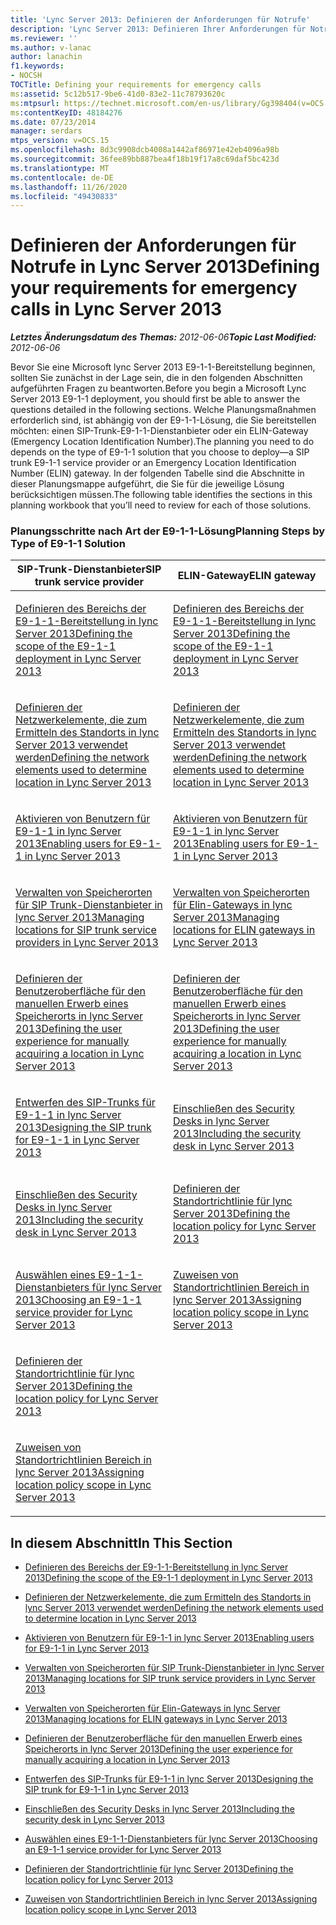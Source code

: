 ```yaml
---
title: 'Lync Server 2013: Definieren der Anforderungen für Notrufe'
description: 'Lync Server 2013: Definieren Ihrer Anforderungen für Notrufe.'
ms.reviewer: ''
ms.author: v-lanac
author: lanachin
f1.keywords:
- NOCSH
TOCTitle: Defining your requirements for emergency calls
ms:assetid: 5c12b517-9be6-41d0-83e2-11c78793620c
ms:mtpsurl: https://technet.microsoft.com/en-us/library/Gg398404(v=OCS.15)
ms:contentKeyID: 48184276
ms.date: 07/23/2014
manager: serdars
mtps_version: v=OCS.15
ms.openlocfilehash: 8d3c9908dcb4008a1442af86971e42eb4096a98b
ms.sourcegitcommit: 36fee89bb887bea4f18b19f17a8c69daf5bc423d
ms.translationtype: MT
ms.contentlocale: de-DE
ms.lasthandoff: 11/26/2020
ms.locfileid: "49430833"
---
```

# <a name="defining-your-requirements-for-emergency-calls-in-lync-server-2013"></a><span data-ttu-id="4492c-103">Definieren der Anforderungen für Notrufe in Lync Server 2013</span><span class="sxs-lookup"><span data-stu-id="4492c-103">Defining your requirements for emergency calls in Lync Server 2013</span></span>

<div data-xmlns="http://www.w3.org/1999/xhtml">

<div class="topic" data-xmlns="http://www.w3.org/1999/xhtml" data-msxsl="urn:schemas-microsoft-com:xslt" data-cs="https://msdn.microsoft.com/">

<div data-asp="https://msdn2.microsoft.com/asp">



</div>

<div id="mainSection">

<div id="mainBody"><span data-ttu-id="4492c-104">

<span> </span></span><span class="sxs-lookup"><span data-stu-id="4492c-104">

<span> </span></span></span>

<span data-ttu-id="4492c-105">_**Letztes Änderungsdatum des Themas:** 2012-06-06_</span><span class="sxs-lookup"><span data-stu-id="4492c-105">_**Topic Last Modified:** 2012-06-06_</span></span>

<span data-ttu-id="4492c-106">Bevor Sie eine Microsoft lync Server 2013 E9-1-1-Bereitstellung beginnen, sollten Sie zunächst in der Lage sein, die in den folgenden Abschnitten aufgeführten Fragen zu beantworten.</span><span class="sxs-lookup"><span data-stu-id="4492c-106">Before you begin a Microsoft Lync Server 2013 E9-1-1 deployment, you should first be able to answer the questions detailed in the following sections.</span></span> <span data-ttu-id="4492c-107">Welche Planungsmaßnahmen erforderlich sind, ist abhängig von der E9-1-1-Lösung, die Sie bereitstellen möchten: einen SIP-Trunk-E9-1-1-Dienstanbieter oder ein ELIN-Gateway (Emergency Location Identification Number).</span><span class="sxs-lookup"><span data-stu-id="4492c-107">The planning you need to do depends on the type of E9-1-1 solution that you choose to deploy—a SIP trunk E9-1-1 service provider or an Emergency Location Identification Number (ELIN) gateway.</span></span> <span data-ttu-id="4492c-108">In der folgenden Tabelle sind die Abschnitte in dieser Planungsmappe aufgeführt, die Sie für die jeweilige Lösung berücksichtigen müssen.</span><span class="sxs-lookup"><span data-stu-id="4492c-108">The following table identifies the sections in this planning workbook that you’ll need to review for each of those solutions.</span></span>

### <a name="planning-steps-by-type-of-e9-1-1-solution"></a><span data-ttu-id="4492c-109">Planungsschritte nach Art der E9-1-1-Lösung</span><span class="sxs-lookup"><span data-stu-id="4492c-109">Planning Steps by Type of E9-1-1 Solution</span></span>

<table>
<colgroup>
<col style="width: 50%" />
<col style="width: 50%" />
</colgroup>
<thead>
<tr class="header">
<th><span data-ttu-id="4492c-110">SIP-Trunk-Dienstanbieter</span><span class="sxs-lookup"><span data-stu-id="4492c-110">SIP trunk service provider</span></span></th>
<th><span data-ttu-id="4492c-111">ELIN-Gateway</span><span class="sxs-lookup"><span data-stu-id="4492c-111">ELIN gateway</span></span></th>
</tr>
</thead>
<tbody>
<tr class="odd">
<td><p><span data-ttu-id="4492c-112"><a href="lync-server-2013-defining-the-scope-of-the-e9-1-1-deployment.md">Definieren des Bereichs der E9-1-1-Bereitstellung in lync Server 2013</a></span><span class="sxs-lookup"><span data-stu-id="4492c-112"><a href="lync-server-2013-defining-the-scope-of-the-e9-1-1-deployment.md">Defining the scope of the E9-1-1 deployment in Lync Server 2013</a></span></span></p></td>
<td><p><span data-ttu-id="4492c-113"><a href="lync-server-2013-defining-the-scope-of-the-e9-1-1-deployment.md">Definieren des Bereichs der E9-1-1-Bereitstellung in lync Server 2013</a></span><span class="sxs-lookup"><span data-stu-id="4492c-113"><a href="lync-server-2013-defining-the-scope-of-the-e9-1-1-deployment.md">Defining the scope of the E9-1-1 deployment in Lync Server 2013</a></span></span></p></td>
</tr>
<tr class="even">
<td><p><span data-ttu-id="4492c-114"><a href="lync-server-2013-defining-the-network-elements-used-to-determine-location.md">Definieren der Netzwerkelemente, die zum Ermitteln des Standorts in lync Server 2013 verwendet werden</a></span><span class="sxs-lookup"><span data-stu-id="4492c-114"><a href="lync-server-2013-defining-the-network-elements-used-to-determine-location.md">Defining the network elements used to determine location in Lync Server 2013</a></span></span></p></td>
<td><p><span data-ttu-id="4492c-115"><a href="lync-server-2013-defining-the-network-elements-used-to-determine-location.md">Definieren der Netzwerkelemente, die zum Ermitteln des Standorts in lync Server 2013 verwendet werden</a></span><span class="sxs-lookup"><span data-stu-id="4492c-115"><a href="lync-server-2013-defining-the-network-elements-used-to-determine-location.md">Defining the network elements used to determine location in Lync Server 2013</a></span></span></p></td>
</tr>
<tr class="odd">
<td><p><span data-ttu-id="4492c-116"><a href="lync-server-2013-enabling-users-for-e9-1-1.md">Aktivieren von Benutzern für E9-1-1 in lync Server 2013</a></span><span class="sxs-lookup"><span data-stu-id="4492c-116"><a href="lync-server-2013-enabling-users-for-e9-1-1.md">Enabling users for E9-1-1 in Lync Server 2013</a></span></span></p></td>
<td><p><span data-ttu-id="4492c-117"><a href="lync-server-2013-enabling-users-for-e9-1-1.md">Aktivieren von Benutzern für E9-1-1 in lync Server 2013</a></span><span class="sxs-lookup"><span data-stu-id="4492c-117"><a href="lync-server-2013-enabling-users-for-e9-1-1.md">Enabling users for E9-1-1 in Lync Server 2013</a></span></span></p></td>
</tr>
<tr class="even">
<td><p><span data-ttu-id="4492c-118"><a href="lync-server-2013-managing-locations-for-sip-trunk-service-providers.md">Verwalten von Speicherorten für SIP Trunk-Dienstanbieter in lync Server 2013</a></span><span class="sxs-lookup"><span data-stu-id="4492c-118"><a href="lync-server-2013-managing-locations-for-sip-trunk-service-providers.md">Managing locations for SIP trunk service providers in Lync Server 2013</a></span></span></p></td>
<td><p><span data-ttu-id="4492c-119"><a href="lync-server-2013-managing-locations-for-elin-gateways.md">Verwalten von Speicherorten für Elin-Gateways in lync Server 2013</a></span><span class="sxs-lookup"><span data-stu-id="4492c-119"><a href="lync-server-2013-managing-locations-for-elin-gateways.md">Managing locations for ELIN gateways in Lync Server 2013</a></span></span></p></td>
</tr>
<tr class="odd">
<td><p><span data-ttu-id="4492c-120"><a href="lync-server-2013-defining-the-user-experience-for-manually-acquiring-a-location.md">Definieren der Benutzeroberfläche für den manuellen Erwerb eines Speicherorts in lync Server 2013</a></span><span class="sxs-lookup"><span data-stu-id="4492c-120"><a href="lync-server-2013-defining-the-user-experience-for-manually-acquiring-a-location.md">Defining the user experience for manually acquiring a location in Lync Server 2013</a></span></span></p></td>
<td><p><span data-ttu-id="4492c-121"><a href="lync-server-2013-defining-the-user-experience-for-manually-acquiring-a-location.md">Definieren der Benutzeroberfläche für den manuellen Erwerb eines Speicherorts in lync Server 2013</a></span><span class="sxs-lookup"><span data-stu-id="4492c-121"><a href="lync-server-2013-defining-the-user-experience-for-manually-acquiring-a-location.md">Defining the user experience for manually acquiring a location in Lync Server 2013</a></span></span></p></td>
</tr>
<tr class="even">
<td><p><span data-ttu-id="4492c-122"><a href="lync-server-2013-designing-the-sip-trunk-for-e9-1-1.md">Entwerfen des SIP-Trunks für E9-1-1 in lync Server 2013</a></span><span class="sxs-lookup"><span data-stu-id="4492c-122"><a href="lync-server-2013-designing-the-sip-trunk-for-e9-1-1.md">Designing the SIP trunk for E9-1-1 in Lync Server 2013</a></span></span></p></td>
<td><p><span data-ttu-id="4492c-123"><a href="lync-server-2013-including-the-security-desk.md">Einschließen des Security Desks in lync Server 2013</a></span><span class="sxs-lookup"><span data-stu-id="4492c-123"><a href="lync-server-2013-including-the-security-desk.md">Including the security desk in Lync Server 2013</a></span></span></p></td>
</tr>
<tr class="odd">
<td><p><span data-ttu-id="4492c-124"><a href="lync-server-2013-including-the-security-desk.md">Einschließen des Security Desks in lync Server 2013</a></span><span class="sxs-lookup"><span data-stu-id="4492c-124"><a href="lync-server-2013-including-the-security-desk.md">Including the security desk in Lync Server 2013</a></span></span></p></td>
<td><p><span data-ttu-id="4492c-125"><a href="lync-server-2013-defining-the-location-policy.md">Definieren der Standortrichtlinie für lync Server 2013</a></span><span class="sxs-lookup"><span data-stu-id="4492c-125"><a href="lync-server-2013-defining-the-location-policy.md">Defining the location policy for Lync Server 2013</a></span></span></p></td>
</tr>
<tr class="even">
<td><p><span data-ttu-id="4492c-126"><a href="lync-server-2013-choosing-an-e9-1-1-service-provider.md">Auswählen eines E9-1-1-Dienstanbieters für lync Server 2013</a></span><span class="sxs-lookup"><span data-stu-id="4492c-126"><a href="lync-server-2013-choosing-an-e9-1-1-service-provider.md">Choosing an E9-1-1 service provider for Lync Server 2013</a></span></span></p></td>
<td><p><span data-ttu-id="4492c-127"><a href="lync-server-2013-assigning-location-policy-scope.md">Zuweisen von Standortrichtlinien Bereich in lync Server 2013</a></span><span class="sxs-lookup"><span data-stu-id="4492c-127"><a href="lync-server-2013-assigning-location-policy-scope.md">Assigning location policy scope in Lync Server 2013</a></span></span></p></td>
</tr>
<tr class="odd">
<td><p><span data-ttu-id="4492c-128"><a href="lync-server-2013-defining-the-location-policy.md">Definieren der Standortrichtlinie für lync Server 2013</a></span><span class="sxs-lookup"><span data-stu-id="4492c-128"><a href="lync-server-2013-defining-the-location-policy.md">Defining the location policy for Lync Server 2013</a></span></span></p></td>
<td></td>
</tr>
<tr class="even">
<td><p><span data-ttu-id="4492c-129"><a href="lync-server-2013-assigning-location-policy-scope.md">Zuweisen von Standortrichtlinien Bereich in lync Server 2013</a></span><span class="sxs-lookup"><span data-stu-id="4492c-129"><a href="lync-server-2013-assigning-location-policy-scope.md">Assigning location policy scope in Lync Server 2013</a></span></span></p></td>
<td></td>
</tr>
</tbody>
</table>


<div>

## <a name="in-this-section"></a><span data-ttu-id="4492c-130">In diesem Abschnitt</span><span class="sxs-lookup"><span data-stu-id="4492c-130">In This Section</span></span>

  - [<span data-ttu-id="4492c-131">Definieren des Bereichs der E9-1-1-Bereitstellung in lync Server 2013</span><span class="sxs-lookup"><span data-stu-id="4492c-131">Defining the scope of the E9-1-1 deployment in Lync Server 2013</span></span>](lync-server-2013-defining-the-scope-of-the-e9-1-1-deployment.md)

  - [<span data-ttu-id="4492c-132">Definieren der Netzwerkelemente, die zum Ermitteln des Standorts in lync Server 2013 verwendet werden</span><span class="sxs-lookup"><span data-stu-id="4492c-132">Defining the network elements used to determine location in Lync Server 2013</span></span>](lync-server-2013-defining-the-network-elements-used-to-determine-location.md)

  - [<span data-ttu-id="4492c-133">Aktivieren von Benutzern für E9-1-1 in lync Server 2013</span><span class="sxs-lookup"><span data-stu-id="4492c-133">Enabling users for E9-1-1 in Lync Server 2013</span></span>](lync-server-2013-enabling-users-for-e9-1-1.md)

  - [<span data-ttu-id="4492c-134">Verwalten von Speicherorten für SIP Trunk-Dienstanbieter in lync Server 2013</span><span class="sxs-lookup"><span data-stu-id="4492c-134">Managing locations for SIP trunk service providers in Lync Server 2013</span></span>](lync-server-2013-managing-locations-for-sip-trunk-service-providers.md)

  - [<span data-ttu-id="4492c-135">Verwalten von Speicherorten für Elin-Gateways in lync Server 2013</span><span class="sxs-lookup"><span data-stu-id="4492c-135">Managing locations for ELIN gateways in Lync Server 2013</span></span>](lync-server-2013-managing-locations-for-elin-gateways.md)

  - [<span data-ttu-id="4492c-136">Definieren der Benutzeroberfläche für den manuellen Erwerb eines Speicherorts in lync Server 2013</span><span class="sxs-lookup"><span data-stu-id="4492c-136">Defining the user experience for manually acquiring a location in Lync Server 2013</span></span>](lync-server-2013-defining-the-user-experience-for-manually-acquiring-a-location.md)

  - [<span data-ttu-id="4492c-137">Entwerfen des SIP-Trunks für E9-1-1 in lync Server 2013</span><span class="sxs-lookup"><span data-stu-id="4492c-137">Designing the SIP trunk for E9-1-1 in Lync Server 2013</span></span>](lync-server-2013-designing-the-sip-trunk-for-e9-1-1.md)

  - [<span data-ttu-id="4492c-138">Einschließen des Security Desks in lync Server 2013</span><span class="sxs-lookup"><span data-stu-id="4492c-138">Including the security desk in Lync Server 2013</span></span>](lync-server-2013-including-the-security-desk.md)

  - [<span data-ttu-id="4492c-139">Auswählen eines E9-1-1-Dienstanbieters für lync Server 2013</span><span class="sxs-lookup"><span data-stu-id="4492c-139">Choosing an E9-1-1 service provider for Lync Server 2013</span></span>](lync-server-2013-choosing-an-e9-1-1-service-provider.md)

  - [<span data-ttu-id="4492c-140">Definieren der Standortrichtlinie für lync Server 2013</span><span class="sxs-lookup"><span data-stu-id="4492c-140">Defining the location policy for Lync Server 2013</span></span>](lync-server-2013-defining-the-location-policy.md)

  - [<span data-ttu-id="4492c-141">Zuweisen von Standortrichtlinien Bereich in lync Server 2013</span><span class="sxs-lookup"><span data-stu-id="4492c-141">Assigning location policy scope in Lync Server 2013</span></span>](lync-server-2013-assigning-location-policy-scope.md)

<span data-ttu-id="4492c-142"></div>

</div>

<span> </span>

</div>

</div>

</span><span class="sxs-lookup"><span data-stu-id="4492c-142"></div>

</div>

<span> </span>

</div>

</div>

</span></span></div>

